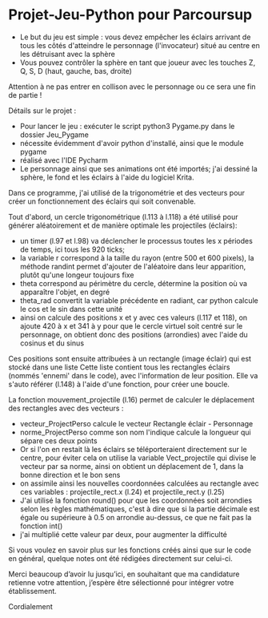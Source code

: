 # Projet-Jeu-Python pour Parcoursup

- Le but du jeu est simple :  vous devez empêcher les éclairs arrivant de tous les côtés d'atteindre le personnage (l'invocateur) situé au centre en les détruisant avec la sphère
- Vous pouvez contrôler la sphère en tant que joueur avec les touches Z, Q, S, D (haut, gauche, bas, droite)

Attention à ne pas entrer en collison avec le personnage ou ce sera une fin de partie !


Détails sur le projet :

- Pour lancer le jeu : exécuter le script python3 Pygame.py dans le dossier Jeu_Pygame
- nécessite évidemment d'avoir python d'installé, ainsi que le module pygame
- réalisé avec l'IDE Pycharm
- Le personnage ainsi que ses animations ont été importés; j'ai dessiné la sphère, le fond et les éclairs à l'aide du logiciel Krita.

Dans ce programme, j'ai utilisé de la trigonométrie et des vecteurs pour créer un fonctionnement des éclairs qui soit convenable.

Tout d'abord, un cercle trigonométrique (l.113 à l.118) a été utilisé pour générer aléatoirement et de manière optimale les projectiles (éclairs):
- un timer (l.97 et l.98) va déclencher le processus toutes les x périodes de temps, ici tous les 920 ticks;
- la variable r correspond à la taille du rayon (entre 500 et 600 pixels), la méthode randint permet d'ajouter de l'aléatoire dans leur apparition, plutôt qu'une longeur toujours fixe
- theta correspond au périmètre du cercle, détermine la position où va apparaître l'objet, en degré
- theta_rad convertit la variable précédente en radiant, car python calcule le cos et le sin dans cette unité
- ainsi on calcule des positions x et y avec ces valeurs (l.117 et 118), on ajoute 420 à x et 341 à y pour que le cercle virtuel soit centré sur le             personnage, on obtient donc des positions (arrondies) avec l'aide du cosinus et du sinus

Ces positions sont  ensuite attribuées à un rectangle (image éclair) qui est stocké dans une liste
Cette liste contient tous les rectangles éclairs (nommés 'ennemi' dans le code), avec l'information de leur position. Elle  va s'auto référer (l.148) à l'aide d'une fonction, pour créer une boucle.

La fonction mouvement_projectile (l.16) permet de calculer le déplacement des rectangles avec des vecteurs :

- vecteur_ProjectPerso calcule le vecteur Rectangle éclair - Personnage 
- norme_ProjectPerso comme son nom l'indique calcule la longueur qui sépare ces deux points 
- Or si l'on en restait là les éclairs se téléporteraient directement sur le centre, pour éviter cela on utilise la variable Vect_projectile qui divise le vecteur par sa norme, ainsi on obtient un déplacement de 1, dans la bonne direction et le bon sens
- on assimile ainsi les nouvelles coordonnées calculées au rectangle avec ces variables : projectile_rect.x (l.24) et projectile_rect.y (l.25)
- J'ai utilisé la fonction round() pour que les coordonnées soit arrondies selon les règles mathématiques, c'est à dire que si la partie décimale est égale ou  supérieure à 0.5 on arrondie au-dessus, ce que ne fait pas la fonction int()
- j'ai multiplié cette valeur par deux, pour augmenter la difficulté

Si vous voulez en savoir plus sur les fonctions créés ainsi que sur le code en général, quelque notes ont été rédigées directement sur celui-ci.

Merci beaucoup d’avoir lu jusqu’ici, en souhaitant que ma candidature retienne votre attention, j’espère être sélectionné pour intégrer votre établissement.

Cordialement
